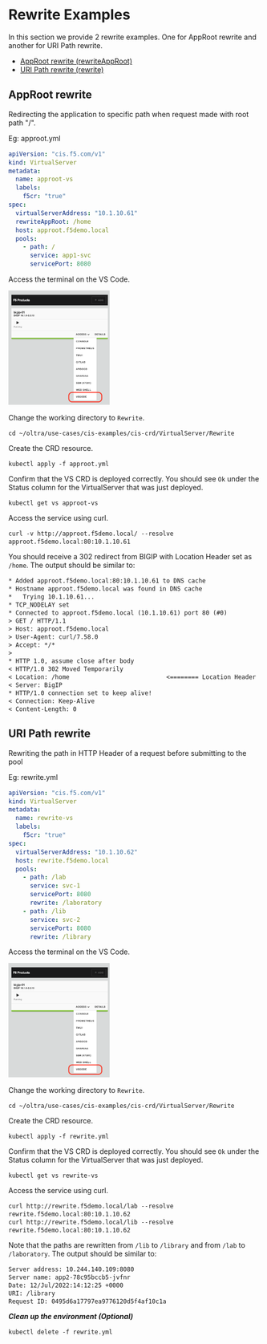 # Rewrite Examples

In this section we provide 2 rewrite examples. One for AppRoot rewrite and another for URI Path rewrite.

- [AppRoot rewrite (rewriteAppRoot)](#approot-rewrite)
- [URI Path rewrite (rewrite)](#uri-path-rewrite)


## AppRoot rewrite
Redirecting the application to specific path when request made with root path "/".

Eg: approot.yml
```yml
apiVersion: "cis.f5.com/v1"
kind: VirtualServer
metadata:
  name: approot-vs
  labels:
    f5cr: "true"
spec:
  virtualServerAddress: "10.1.10.61"
  rewriteAppRoot: /home
  host: approot.f5demo.local
  pools:
    - path: /
      service: app1-svc
      servicePort: 8080
```

Access the terminal on the VS Code.

<img src="https://raw.githubusercontent.com/F5EMEA/oltra/main/vscode.png" style="width:40%">

Change the working directory to `Rewrite`.
```
cd ~/oltra/use-cases/cis-examples/cis-crd/VirtualServer/Rewrite
```

Create the CRD resource.
```
kubectl apply -f approot.yml
```

Confirm that the VS CRD is deployed correctly. You should see `Ok` under the Status column for the VirtualServer that was just deployed.
```
kubectl get vs approot-vs
```

Access the service using curl. 
```
curl -v http://approot.f5demo.local/ --resolve approot.f5demo.local:80:10.1.10.61
```

You should receive a 302 redirect from BIGIP with Location Header set as `/home`. The output should be similar to:
```
* Added approot.f5demo.local:80:10.1.10.61 to DNS cache
* Hostname approot.f5demo.local was found in DNS cache
*   Trying 10.1.10.61...
* TCP_NODELAY set
* Connected to approot.f5demo.local (10.1.10.61) port 80 (#0)
> GET / HTTP/1.1
> Host: approot.f5demo.local
> User-Agent: curl/7.58.0
> Accept: */*
> 
* HTTP 1.0, assume close after body
< HTTP/1.0 302 Moved Temporarily
< Location: /home                           <======== Location Header
< Server: BigIP
* HTTP/1.0 connection set to keep alive!
< Connection: Keep-Alive
< Content-Length: 0
```

## URI Path rewrite
Rewriting the path in HTTP Header of a request before submitting to the pool

Eg: rewrite.yml
```yml
apiVersion: "cis.f5.com/v1"
kind: VirtualServer
metadata:
  name: rewrite-vs
  labels:
    f5cr: "true"
spec:
  virtualServerAddress: "10.1.10.62"
  host: rewrite.f5demo.local
  pools:
    - path: /lab
      service: svc-1
      servicePort: 8080
      rewrite: /laboratory
    - path: /lib
      service: svc-2
      servicePort: 8080
      rewrite: /library
```

Access the terminal on the VS Code.

<img src="https://raw.githubusercontent.com/F5EMEA/oltra/main/vscode.png" style="width:40%">

Change the working directory to `Rewrite`.
```
cd ~/oltra/use-cases/cis-examples/cis-crd/VirtualServer/Rewrite
```

Create the CRD resource.
```
kubectl apply -f rewrite.yml
```

Confirm that the VS CRD is deployed correctly. You should see `Ok` under the Status column for the VirtualServer that was just deployed.
```
kubectl get vs rewrite-vs
```

Access the service using curl. 
```
curl http://rewrite.f5demo.local/lab --resolve rewrite.f5demo.local:80:10.1.10.62
curl http://rewrite.f5demo.local/lib --resolve rewrite.f5demo.local:80:10.1.10.62
```

Note that the paths are rewritten from `/lib` to `/library` and from `/lab` to `/laboratory`.  The output should be similar to:
```
Server address: 10.244.140.109:8080
Server name: app2-78c95bccb5-jvfnr
Date: 12/Jul/2022:14:12:25 +0000
URI: /library
Request ID: 0495d6a17797ea9776120d5f4af10c1a
```

***Clean up the environment (Optional)***
```
kubectl delete -f rewrite.yml
```
